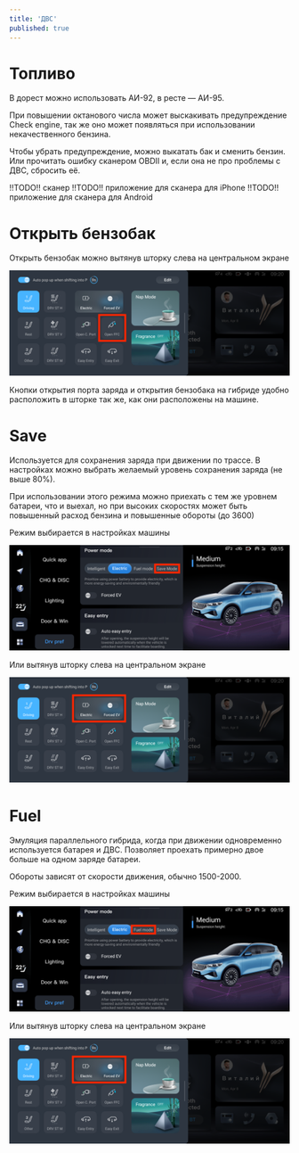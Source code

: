 ```yaml
---
title: 'ДВС'
published: true
---
```


# Топливо

В дорест можно использовать АИ-92, в ресте — АИ-95.

При повышении октанового числа может выскакивать предупреждение Check engine, так же оно может появляться при использовании некачественного бензина.

Чтобы убрать предупреждение, можно выкатать бак и сменить бензин. Или прочитать ошибку сканером OBDII и, если она не про проблемы с ДВС, сбросить её.

!!TODO!! сканер
!!TODO!! приложение для сканера для iPhone
!!TODO!! приложение для сканера для Android

# Открыть бензобак

Открыть бензобак можно вытянув шторку слева на центральном экране

![Left popup -> Open FFC](fuel-open-port-left-popup.png "Left popup -> Open FFC")

Кнопки открытия порта заряда и открытия бензобака на гибриде удобно расположить в шторке так же, как они расположены на машине.

# Save

Используется для сохранения заряда при движении по трассе. В настройках можно выбрать желаемый уровень сохранения заряда (не выше 80%).

При использовании этого режима можно приехать с тем же уровнем батареи, что и выехал, но при высоких скоростях может быть повышенный расход бензина и повышенные обороты (до 3600)

Режим выбирается в настройках машины

![Auto -> Drv pref -> Power mode -> Save](fuel-mode-save.png "Auto -> Drv pref -> Power mode -> Save")

Или вытянув шторку слева на центральном экране

![Left popup -> Save mode](fuel-mode-save-left-popup.png "Left popup -> Save mode")

# Fuel

Эмуляция параллельного гибрида, когда при движении одновременно используется батарея и ДВС. Позволяет проехать примерно двое больше на одном заряде батареи.

Обороты зависят от скорости движения, обычно 1500-2000.

Режим выбирается в настройках машины

![Auto -> Drv pref -> Power mode -> Fuel](fuel-mode-fuel.png "Auto -> Drv pref -> Power mode -> Fuel")

Или вытянув шторку слева на центральном экране

![Left popup -> Fuel mode](fuel-mode-fuel-left-popup.png "Left popup -> Fuel mode")
